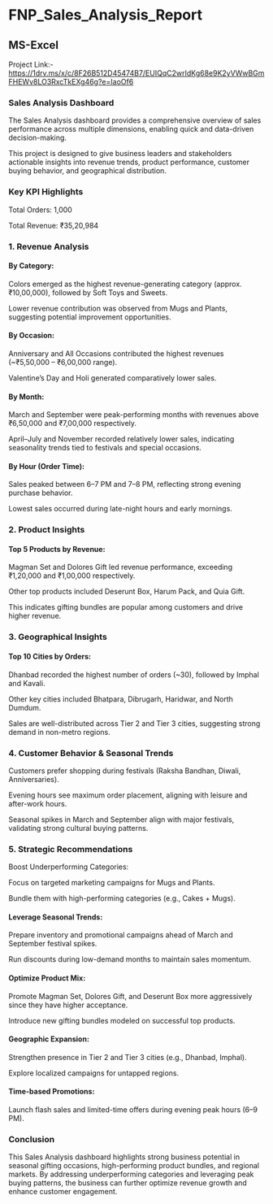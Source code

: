 # FNP_Sales_Analysis_Report
## MS-Excel
Project Link:- https://1drv.ms/x/c/8F26B512D45474B7/EUIQqC2wrIdKg68e9K2yVWwBGmFHEWv8LO3RxcTkEXg46g?e=IaoOf6 

### Sales Analysis Dashboard

The Sales Analysis dashboard provides a comprehensive overview of sales performance across multiple dimensions, enabling quick and data-driven decision-making.

This project is designed to give business leaders and stakeholders actionable insights into revenue trends, product performance, customer buying behavior, and geographical distribution.

### Key KPI Highlights

Total Orders: 1,000

Total Revenue: ₹35,20,984

### 1. Revenue Analysis

#### By Category:

Colors emerged as the highest revenue-generating category (approx. ₹10,00,000), followed by Soft Toys and Sweets.

Lower revenue contribution was observed from Mugs and Plants, suggesting potential improvement opportunities.

#### By Occasion:

Anniversary and All Occasions contributed the highest revenues (~₹5,50,000 – ₹6,00,000 range).

Valentine’s Day and Holi generated comparatively lower sales.

#### By Month:

March and September were peak-performing months with revenues above ₹6,50,000 and ₹7,00,000 respectively.

April–July and November recorded relatively lower sales, indicating seasonality trends tied to festivals and special occasions.

#### By Hour (Order Time):

Sales peaked between 6–7 PM and 7–8 PM, reflecting strong evening purchase behavior.

Lowest sales occurred during late-night hours and early mornings.

### 2. Product Insights

#### Top 5 Products by Revenue:

Magman Set and Dolores Gift led revenue performance, exceeding ₹1,20,000 and ₹1,00,000 respectively.

Other top products included Deserunt Box, Harum Pack, and Quia Gift.

This indicates gifting bundles are popular among customers and drive higher revenue.

### 3. Geographical Insights

#### Top 10 Cities by Orders:

Dhanbad recorded the highest number of orders (~30), followed by Imphal and Kavali.

Other key cities included Bhatpara, Dibrugarh, Haridwar, and North Dumdum.

Sales are well-distributed across Tier 2 and Tier 3 cities, suggesting strong demand in non-metro regions.

### 4. Customer Behavior & Seasonal Trends

Customers prefer shopping during festivals (Raksha Bandhan, Diwali, Anniversaries).

Evening hours see maximum order placement, aligning with leisure and after-work hours.

Seasonal spikes in March and September align with major festivals, validating strong cultural buying patterns.

### 5. Strategic Recommendations

Boost Underperforming Categories:

Focus on targeted marketing campaigns for Mugs and Plants.

Bundle them with high-performing categories (e.g., Cakes + Mugs).

#### Leverage Seasonal Trends:

Prepare inventory and promotional campaigns ahead of March and September festival spikes.

Run discounts during low-demand months to maintain sales momentum.

#### Optimize Product Mix:

Promote Magman Set, Dolores Gift, and Deserunt Box more aggressively since they have higher acceptance.

Introduce new gifting bundles modeled on successful top products.

#### Geographic Expansion:

Strengthen presence in Tier 2 and Tier 3 cities (e.g., Dhanbad, Imphal).

Explore localized campaigns for untapped regions.

#### Time-based Promotions:

Launch flash sales and limited-time offers during evening peak hours (6–9 PM).

### Conclusion

This Sales Analysis dashboard highlights strong business potential in seasonal gifting occasions, high-performing product bundles, and regional markets. 
By addressing underperforming categories and leveraging peak buying patterns, the business can further optimize revenue growth and enhance customer engagement.
